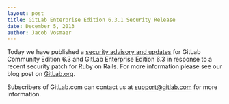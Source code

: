 ```yaml
---
layout: post
title: GitLab Enterprise Edition 6.3.1 Security Release
date: December 5, 2013
author: Jacob Vosmaer
---
```

Today we have published a [security advisory and updates](http://blog.gitlab.org/gitlab-ce-6-dot-3-dot-1-released/) for GitLab Community Edition 6.3 and GitLab Enterprise Edition 6.3 in response to a recent security patch for Ruby on Rails.
For more information please see our blog post on [GitLab.org](http://blog.gitlab.org/gitlab-ce-6-dot-3-dot-1-released/).

Subscribers of GitLab.com can contact us at support@gitlab.com for more information.
